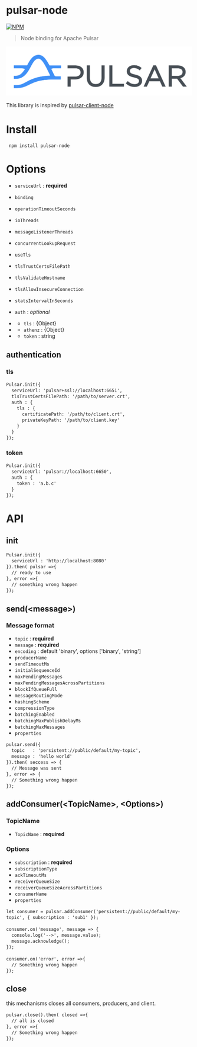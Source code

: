 pulsar-node
==========

[![NPM](https://nodei.co/npm/pulsar-node.png)](https://nodei.co/npm/pulsar-node/)

> Node binding for Apache Pulsar

![Pulsar logo](docs/pulsar.png)

This library is inspired by [pulsar-client-node](https://github.com/apache/pulsar-client-node)

# Install

```
 npm install pulsar-node
```

# Options

* `serviceUrl` : **required**
* `binding`
* `operationTimeoutSeconds`
* `ioThreads`
* `messageListenerThreads`
* `concurrentLookupRequest`
* `useTls`
* `tlsTrustCertsFilePath`
* `tlsValidateHostname`
* `tlsAllowInsecureConnection`
* `statsIntervalInSeconds`

* `auth` : *optional*
* * `tls` : {Object}
* * `athenz` : {Object}
* * `token` : string


## authentication

### tls
```
Pulsar.init({
  serviceUrl: 'pulsar+ssl://localhost:6651',
  tlsTrustCertsFilePath: '/path/to/server.crt',
  auth : {
    tls : {
      certificatePath: '/path/to/client.crt',
      privateKeyPath: '/path/to/client.key'
    }
  }
});
```

### token
```
Pulsar.init({
  serviceUrl: 'pulsar://localhost:6650',
  auth : {
    token : 'a.b.c'
  }
});
```

# API

## init

```
Pulsar.init({
  serviceUrl : 'http://localhost:8080'
}).then( pulsar =>{
  // ready to use
}, error =>{
  // something wrong happen
});
```

## **send**(\<message\>)

### Message format

* `topic` : **required**
* `message` : **required**
* `encoding` : default 'binary', options ['binary', 'string']
* `producerName`
* `sendTimeoutMs`
* `initialSequenceId`
* `maxPendingMessages`
* `maxPendingMessagesAcrossPartitions`
* `blockIfQueueFull`
* `messageRoutingMode`
* `hashingScheme`
* `compressionType`
* `batchingEnabled`
* `batchingMaxPublishDelayMs`
* `batchingMaxMessages`
* `properties`

```
pulsar.send({
  topic   : 'persistent://public/default/my-topic',
  message : 'hello world'
}).then( seccess => {
  // Message was sent
}, error => {
  // Something wrong happen
});
```

## **addConsumer**(\<TopicName\>, \<Options\>)

### TopicName
* `TopicName` : **required**

### Options

* `subscription` : **required**
* `subscriptionType`
* `ackTimeoutMs`
* `receiverQueueSize`
* `receiverQueueSizeAcrossPartitions`
* `consumerName`
* `properties`

```
let consumer = pulsar.addConsumer('persistent://public/default/my-topic', { subscription : 'sub1' });

consumer.on('message', message => {
  console.log('-->', message.value);
  message.acknowledge();
});

consumer.on('error', error =>{
  // Something wrong happen
});
```

## close

this mechanisms closes all consumers, producers, and client.

```
pulsar.close().then( closed =>{
  // all is closed
}, error =>{
  // Something wrong happen
});
```
